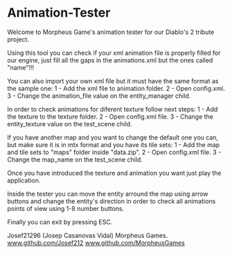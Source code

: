 # Animation-Tester
Welcome to Morpheus Game's animation tester for our Diablo's 2 tribute project.


 Using this tool you can check if your xml animation file is properly filled for our engine, just fill all the gaps in the animations.xml but the ones called "name"!!!


 You can also import your own xml file but it must have the same format as the sample one:
	1 - Add the xml file to animation folder.
	2 - Open config.xml.
	3 - Change the animation_file value on the entity_manager child.


 In order to check animations for diferent texture follow next steps:
	1 - Add the texture to the texture folder.
	2 - Open config.xml file.
	3 - Change the entity_texture value on the test_scene child.


 If you have another map and you want to change the default one you can, but make sure it is in mtx format and you have its tile sets:
	1 - Add the map and tile sets to "maps" folder inside "data.zip".
	2 - Open config.xml file.
	3 - Change the map_name on the test_scene child.


 Once you have introduced the texture and animation you want just play the application.


 Inside the tester you can move the entity arround the map using arrow buttons and change the entity's direction in order to check all animations points of view 
using 1-8 number buttons.


Finally you can exit by pressing ESC.


Josef21296 (Josep Casanovas Vidal) Morpheus Games.
www.github.com/Josef212
www.github.com/MorpheusGames
